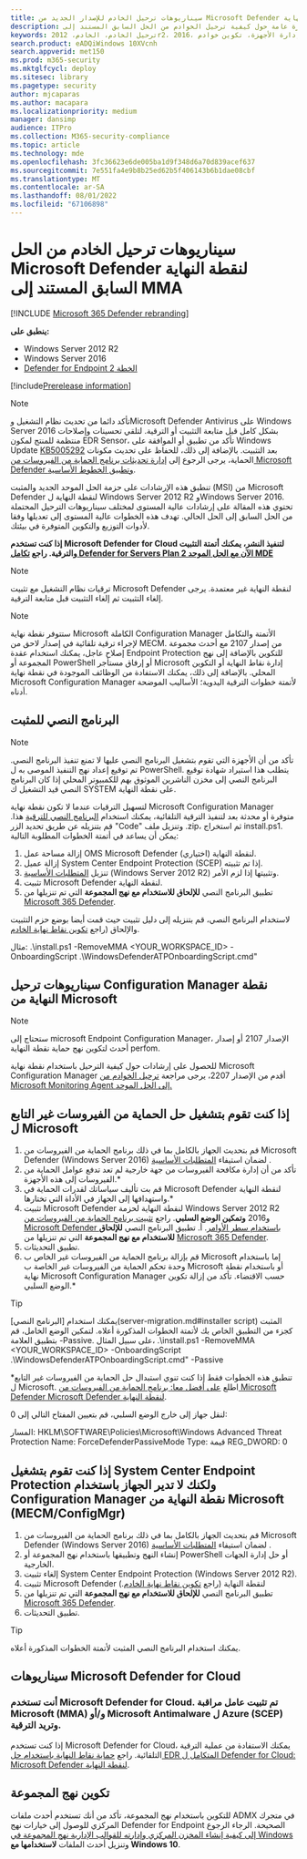 ```yaml
---
title: سيناريوهات ترحيل الخادم للإصدار الجديد من Microsoft Defender لنقطة النهاية
description: اقرأ هذه المقالة للحصول على نظرة عامة حول كيفية ترحيل الخوادم من الحل السابق المستند إلى MMA إلى حزمة الحلول الموحدة الحالية ل Defender لنقطة النهاية.
keywords: ترحيل الخادم، الخادم، 2012r2، 2016، ترحيل الخادم، إدارة الأجهزة، تكوين خوادم Microsoft Defender لنقطة النهاية، إلحاق خوادم Microsoft Defender لنقطة النهاية
search.product: eADQiWindows 10XVcnh
search.appverid: met150
ms.prod: m365-security
ms.mktglfcycl: deploy
ms.sitesec: library
ms.pagetype: security
author: mjcaparas
ms.author: macapara
ms.localizationpriority: medium
manager: dansimp
audience: ITPro
ms.collection: M365-security-compliance
ms.topic: article
ms.technology: mde
ms.openlocfilehash: 3fc36623e6de005ba1d9f348d6a70d839acef637
ms.sourcegitcommit: 7e551fa4e9b8b25ed62b5f406143b6b1dae08cbf
ms.translationtype: MT
ms.contentlocale: ar-SA
ms.lasthandoff: 08/01/2022
ms.locfileid: "67106898"
---
```

# <a name="server-migration-scenarios-from-the-previous-mma-based-microsoft-defender-for-endpoint-solution"></a>سيناريوهات ترحيل الخادم من الحل Microsoft Defender لنقطة النهاية السابق المستند إلى MMA

[!INCLUDE [Microsoft 365 Defender rebranding](../../includes/microsoft-defender.md)]

**ينطبق على:**
- Windows Server 2012 R2
- Windows Server 2016‏
- [Defender for Endpoint الخطة 2](https://go.microsoft.com/fwlink/?linkid=2154037)

[!include[Prerelease information](../../includes/prerelease.md)]

> [!NOTE]
> تأكد دائما من تحديث نظام التشغيل وMicrosoft Defender Antivirus على Windows Server 2016 بشكل كامل قبل متابعة التثبيت أو الترقية. لتلقي تحسينات وإصلاحات منتظمة للمنتج لمكون EDR Sensor، تأكد من تطبيق أو الموافقة على Windows Update [KB5005292](https://go.microsoft.com/fwlink/?linkid=2168277) بعد التثبيت. بالإضافة إلى ذلك، للحفاظ على تحديث مكونات الحماية، يرجى الرجوع إلى [إدارة تحديثات برنامج الحماية من الفيروسات من Microsoft Defender وتطبيق الخطوط الأساسية](/microsoft-365/security/defender-endpoint/manage-updates-baselines-microsoft-defender-antivirus#monthly-platform-and-engine-versions).

تنطبق هذه الإرشادات على حزمة الحل الموحد الجديد والمثبت (MSI) من Microsoft Defender لنقطة النهاية ل Windows Server 2012 R2 وWindows Server 2016. تحتوي هذه المقالة على إرشادات عالية المستوى لمختلف سيناريوهات الترحيل المحتملة من الحل السابق إلى الحل الحالي. تهدف هذه الخطوات عالية المستوى إلى تعديلها وفقا لأدوات التوزيع والتكوين المتوفرة في بيئتك. 

**إذا كنت تستخدم Microsoft Defender for Cloud لتنفيذ النشر، يمكنك أتمتة التثبيت والترقية. راجع [تكامل Defender for Servers Plan 2 الآن مع الحل الموحد MDE](https://techcommunity.microsoft.com/t5/microsoft-defender-for-cloud/defender-for-servers-plan-2-now-integrates-with-mde-unified/ba-p/3527534)**

> [!NOTE]
> ترقيات نظام التشغيل مع تثبيت Microsoft Defender لنقطة النهاية غير معتمدة. يرجى إلغاء التثبيت ثم إلغاء التثبيت قبل متابعة الترقية.

> [!NOTE]
> ستتوفر نقطة نهاية Microsoft الكاملة Configuration Manager الأتمتة والتكامل لإجراء ترقية تلقائية في إصدار لاحق من MECM. من إصدار 2107 مع أحدث مجموعة إصلاح عاجل، يمكنك استخدام عقدة Endpoint Protection للتكوين بالإضافة إلى نهج المجموعة أو PowerShell أو إرفاق مستأجر Microsoft إدارة نقاط النهاية أو التكوين المحلي. بالإضافة إلى ذلك، يمكنك الاستفادة من الوظائف الموجودة في نقطة نهاية Microsoft Configuration Manager لأتمتة خطوات الترقية اليدوية؛ الأساليب الموضحة أدناه.

## <a name="installer-script"></a>البرنامج النصي للمثبت

>[!NOTE]
>تأكد من أن الأجهزة التي تقوم بتشغيل البرنامج النصي عليها لا تمنع تنفيذ البرنامج النصي. تم توقيع إعداد نهج التنفيذ الموصى به ل PowerShell. يتطلب هذا استيراد شهادة توقيع البرنامج النصي إلى مخزن الناشرين الموثوق بهم للكمبيوتر المحلي إذا كان البرنامج النصي قيد التشغيل ك SYSTEM على نقطة النهاية.

لتسهيل الترقيات عندما لا تكون نقطة نهاية Microsoft Configuration Manager متوفرة أو محدثة بعد لتنفيذ الترقية التلقائية، يمكنك استخدام [البرنامج النصي للترقية](https://github.com/microsoft/mdefordownlevelserver) هذا. قم بتنزيله عن طريق تحديد الزر "Code" وتنزيل ملف .zip، ثم استخراج install.ps1. يمكن أن يساعد في أتمتة الخطوات المطلوبة التالية:

1. إزالة مساحة عمل OMS Microsoft Defender لنقطة النهاية (اختياري).
2. إزالة عميل System Center Endpoint Protection (SCEP) إذا تم تثبيته.
3. تنزيل [المتطلبات الأساسية](configure-server-endpoints.md#prerequisites) (Windows Server 2012 R2) وتثبيتها إذا لزم الأمر.
4. تثبيت Microsoft Defender لنقطة النهاية.
5. تطبيق البرنامج النصي **للإلحاق للاستخدام مع نهج المجموعة** التي تم تنزيلها من [Microsoft 365 Defender](https://security.microsoft.com).

لاستخدام البرنامج النصي، قم بتنزيله إلى دليل تثبيت حيث قمت أيضا بوضع حزم التثبيت والإلحاق (راجع [تكوين نقاط نهاية الخادم](configure-server-endpoints.md).

مثال: .\install.ps1 -RemoveMMA <YOUR_WORKSPACE_ID> -OnboardingScript .\WindowsDefenderATPOnboardingScript.cmd"

## <a name="microsoft-endpoint-configuration-manager-migration-scenarios"></a>سيناريوهات ترحيل Configuration Manager نقطة النهاية من Microsoft 

>[!NOTE]
>ستحتاج إلى microsoft Endpoint Configuration Manager، الإصدار 2107 أو إصدار أحدث لتكوين نهج حماية نقطة النهاية perfom.

للحصول على إرشادات حول كيفية الترحيل باستخدام نقطة نهاية Microsoft Configuration Manager أقدم من الإصدار 2207، يرجى مراجعة [ترحيل الخوادم من Microsoft Monitoring Agent إلى الحل الموحد.](/microsoft-365/security/defender-endpoint/application-deployment-via-mecm)

## <a name="if-you-are-running-a-non-microsoft-antivirus-solution"></a>إذا كنت تقوم بتشغيل حل الحماية من الفيروسات غير التابع ل Microsoft

1. قم بتحديث الجهاز بالكامل بما في ذلك برنامج الحماية من الفيروسات من Microsoft Defender (Windows Server 2016) لضمان استيفاء [المتطلبات الأساسية](configure-server-endpoints.md#prerequisites) .
2. تأكد من أن إدارة مكافحة الفيروسات من جهة خارجية لم تعد تدفع عوامل الحماية من الفيروسات إلى هذه الأجهزة.*
3. قم بت تأليف سياساتك لقدرات الحماية في Microsoft Defender لنقطة النهاية واستهدافها إلى الجهاز في الأداة التي تختارها.*
4. تثبيت Microsoft Defender لنقطة النهاية لحزمة Windows Server 2012 R2 و2016 **وتمكين الوضع السلبي**. راجع [تثبيت برنامج الحماية من الفيروسات من Microsoft Defender باستخدام سطر الأوامر](configure-server-endpoints.md#install-microsoft-defender-for-endpoint-using-the-command-line).
   أ. تطبيق البرنامج النصي **للإلحاق للاستخدام مع نهج المجموعة** التي تم تنزيلها من [Microsoft 365 Defender](https://security.microsoft.com).
5. تطبيق التحديثات.
6. قم بإزالة برنامج الحماية من الفيروسات غير الخاص ب Microsoft إما باستخدام وحدة تحكم الحماية من الفيروسات غير الخاصة ب Microsoft أو باستخدام نقطة نهاية Microsoft Configuration Manager حسب الاقتضاء. تأكد من إزالة تكوين الوضع السلبي.*

> [!TIP]
> يمكنك استخدام [البرنامج النصي](server-migration.md#installer script) المثبت كجزء من التطبيق الخاص بك لأتمتة الخطوات المذكورة أعلاه. لتمكين الوضع الخامل، قم بتطبيق العلامة -Passive. على سبيل المثال، .\install.ps1 -RemoveMMA <YOUR_WORKSPACE_ID> -OnboardingScript .\WindowsDefenderATPOnboardingScript.cmd" -Passive

*تنطبق هذه الخطوات فقط إذا كنت تنوي استبدال حل الحماية من الفيروسات غير التابع ل Microsoft. اطلع [على أفضل معا: برنامج الحماية من الفيروسات من Microsoft Defender Microsoft Defender لنقطة النهاية](why-use-microsoft-defender-antivirus.md).

لنقل جهاز إلى خارج الوضع السلبي، قم بتعيين المفتاح التالي إلى 0:

المسار: HKLM\SOFTWARE\Policies\Microsoft\Windows Advanced Threat Protection Name: ForceDefenderPassiveMode Type: قيمة REG_DWORD: 0

## <a name="if-you-are-running-system-center-endpoint-protection-but-are-not-managing-the-machine-using-microsoft-endpoint-configuration-manager-mecmconfigmgr"></a>إذا كنت تقوم بتشغيل System Center Endpoint Protection ولكنك لا تدير الجهاز باستخدام Configuration Manager نقطة النهاية من Microsoft (MECM/ConfigMgr)

1. قم بتحديث الجهاز بالكامل بما في ذلك برنامج الحماية من الفيروسات من Microsoft Defender (Windows Server 2016) لضمان استيفاء [المتطلبات الأساسية](configure-server-endpoints.md#prerequisites) .
2. إنشاء النهج وتطبيقها باستخدام نهج المجموعة أو PowerShell أو حل إدارة الجهات الخارجية.
3. إلغاء تثبيت System Center Endpoint Protection (Windows Server 2012 R2).
5. تثبيت Microsoft Defender لنقطة النهاية (راجع [تكوين نقاط نهاية الخادم](configure-server-endpoints.md).)
6. تطبيق البرنامج النصي **للإلحاق للاستخدام مع نهج المجموعة** التي تم تنزيلها من [Microsoft 365 Defender](https://security.microsoft.com). 
7. تطبيق التحديثات.

> [!TIP]
> يمكنك استخدام البرنامج النصي المثبت لأتمتة الخطوات المذكورة أعلاه.

## <a name="microsoft-defender-for-cloud-scenarios"></a>سيناريوهات Microsoft Defender for Cloud

### <a name="youre-using-microsoft-defender-for-cloud-the-microsoft-monitoring-agent-mma-andor-microsoft-antimalware-for-azure-scep-are-installed-and-you-want-to-upgrade"></a>أنت تستخدم Microsoft Defender for Cloud. تم تثبيت عامل مراقبة Microsoft (MMA) و/أو Microsoft Antimalware ل Azure (SCEP) وتريد الترقية.
إذا كنت تستخدم Microsoft Defender for Cloud، يمكنك الاستفادة من عملية الترقية التلقائية. راجع [حماية نقاط النهاية باستخدام حل EDR المتكامل ل Defender for Cloud: Microsoft Defender لنقطة النهاية](/azure/security-center/security-center-wdatp#enable-the-microsoft-defender-for-endpoint-integration).

## <a name="group-policy-configuration"></a>تكوين نهج المجموعة
للتكوين باستخدام نهج المجموعة، تأكد من أنك تستخدم أحدث ملفات ADMX في متجرك المركزي للوصول إلى خيارات نهج Defender for Endpoint الصحيحة. الرجاء الرجوع [إلى كيفية إنشاء المخزن المركزي وإدارته للقوالب الإدارية نهج المجموعة في Windows](/troubleshoot/windows-client/group-policy/create-and-manage-central-store) وتنزيل أحدث الملفات **لاستخدامها مع Windows 10**.
